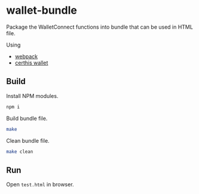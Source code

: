 # wallet-bundle #

Package the WalletConnect functions into bundle that can be used in HTML file.<br>

Using
- [webpack](https://webpack.js.org/)
- [certhis wallet](https://github.com/certhis/CERTHIS-WALLET)

## Build ##
Install NPM modules.
```sh
npm i
```
Build bundle file.
```sh
make
```
Clean bundle file.
```sh
make clean
```

## Run ##
Open `test.html` in browser.